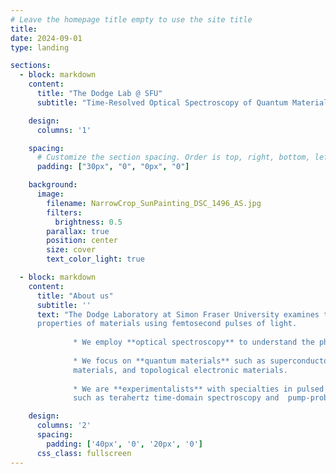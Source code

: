 ```yaml
---
# Leave the homepage title empty to use the site title
title:
date: 2024-09-01
type: landing

sections:
  - block: markdown
    content:
      title: "The Dodge Lab @ SFU"
      subtitle: "Time-Resolved Optical Spectroscopy of Quantum Materials"

    design:
      columns: '1'

    spacing:
      # Customize the section spacing. Order is top, right, bottom, left.
      padding: ["30px", "0", "0px", "0"]

    background:
      image: 
        filename: NarrowCrop_SunPainting_DSC_1496_AS.jpg
        filters:
          brightness: 0.5
        parallax: true
        position: center
        size: cover
        text_color_light: true

  - block: markdown
    content:
      title: "About us"
      subtitle: ''
      text: "The Dodge Laboratory at Simon Fraser University examines the emergent quantum
      properties of materials using femtosecond pulses of light.
      
              * We employ **optical spectroscopy** to understand the physics of solids.
              
              * We focus on **quantum materials** such as superconductors, magnetic 
              materials, and topological electronic materials.
              
              * We are **experimentalists** with specialties in pulsed laser techniques 
              such as terahertz time-domain spectroscopy and  pump-probe spectroscopy."

    design:
      columns: '2'
      spacing:
        padding: ['40px', '0', '20px', '0']
      css_class: fullscreen
---
```


